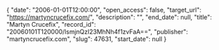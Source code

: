 {
  "date": "2006-01-01T12:00:00", 
  "open_access": false, 
  "target_url": "https://martyncrucefix.com/", 
  "description": "", 
  "end_date": null, 
  "title": "Martyn Crucefix", 
  "record_id": "20060101T120000/lsmjnQzI23MhNh4f1zvFaA==", 
  "publisher": "martyncrucefix.com", 
  "slug": 47631, 
  "start_date": null
}

